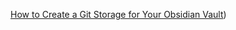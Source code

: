 [How to Create a Git Storage for Your Obsidian Vault](<## [my-obsidian-vault.github.io](my-obsidian-vault.github.io/How to Create a Git Storage for Your Obsidian Vault.md>))


